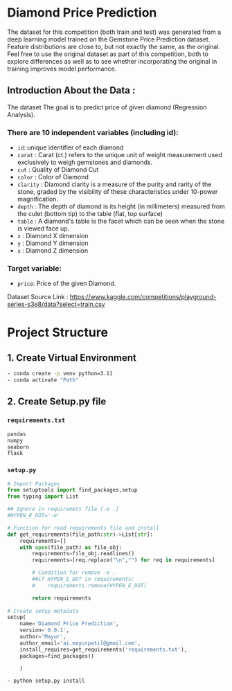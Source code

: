 
# Diamond Price Prediction

The dataset for this competition (both train and test) was generated from a deep learning model trained on the Gemstone Price Prediction dataset. Feature distributions are close to, but not exactly the same, as the original. Feel free to use the original dataset as part of this competition, both to explore differences as well as to see whether incorporating the original in training improves model performance.

## Introduction About the Data :

The dataset The goal is to predict price of given diamond (Regression Analysis).

### There are 10 independent variables (including id):


- `id`: unique identifier of each diamond
- `carat` : Carat (ct.) refers to the unique unit of weight measurement used exclusively to weigh gemstones and diamonds.
- `cut` : Quality of Diamond Cut
- `color` : Color of Diamond
- `clarity` : Diamond clarity is a measure of the purity and rarity of the stone, graded by the visibility of these characteristics under 10-power magnification.
- `depth` : The depth of diamond is its height (in millimeters) measured from the culet (bottom tip) to the table (flat, top surface)
- `table` : A diamond's table is the facet which can be seen when the stone is viewed face up.
- `x` : Diamond X dimension
- `y` : Diamond Y dimension
- `x` : Diamond Z dimension

### Target variable:
- `price`: Price of the given Diamond.

Dataset Source Link : https://www.kaggle.com/competitions/playground-series-s3e8/data?select=train.csv

# Project Structure
## 1. Create Virtual Environment
```bash
- conda create -p venv python=3.11
- conda activate "Path"
```
## 2. Create Setup.py file
### `requirements.txt`
```txt
pandas
numpy
seaborn
flask
```
### `setup.py`
```python
# Import Packages
from setuptools import find_packages,setup
from typing import List

## Ignore in requiremets file [-e .]
#HYPEN_E_DOT='-e'

# Function for read requirements file and install
def get_requirements(file_path:str)->List[str]:
    requirements=[]
    with open(file_path) as file_obj:
        requirements=file_obj.readlines()
        requirements=[req.replace("\n","") for req in requirements]

        # Condition for remove -e . 
        ##if HYPEN_E_DOT in requirements:
        #    requirements.remove(HYPEN_E_DOT)

        return requirements
    
# Create setup metadata
setup(
    name='Diamond Price Prediction',
    version='0.0.1',
    author='Mayur',
    author_email='ai.mayurpatil@gmail.com',
    install_requires=get_requirements('requirements.txt'),
    packages=find_packages()

    )
```

```bash
- python setup.py install
```

